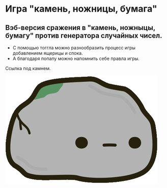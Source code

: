 # __Игра "камень, ножницы, бумага"__

## Вэб-версия сражения в "камень, ножныцы, бумагу" против генератора случайных чисел.

- С помощью тоггла можно разнообразить процесс игры добавлением ящерицы и спока.
- А благодаря попапу можно напомнить себе правла игры.

Ссылка под камнем.




[![](./images/icon.png)](https://nameless501.github.io/rock_paper_scissors/)
